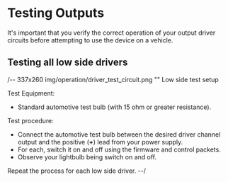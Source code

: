 # Testing Outputs #

It's important that you verify the correct operation of your output driver circuits before attempting to use the device on a vehicle.

## Testing all low side drivers
/-- 337x260 img/operation/driver_test_circuit.png "" Low side test setup

Test Equipment:

 - Standard automotive test bulb (with 15 ohm or greater resistance).
 
Test procedure: 

 - Connect the automotive test bulb between the desired driver channel output and the positive (**+**) lead from your power supply.
 - For each, switch it on and off using the firmware and control packets.
 - Observe your lightbulb being switch on and off.

Repeat the process for each low side driver.
--/


